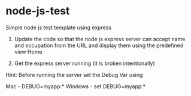 # node-js-test

Simple node js test template using express

1. Update the code so that the node js express server can accept name and occupation from the URL and display them using the predefined view Home

2. Get the express server running (it is broken intentionally)


Hint: Before running the server set the Debug Var using

Mac - DEBUG=myapp:*
Windows - set DEBUG=myapp:*
